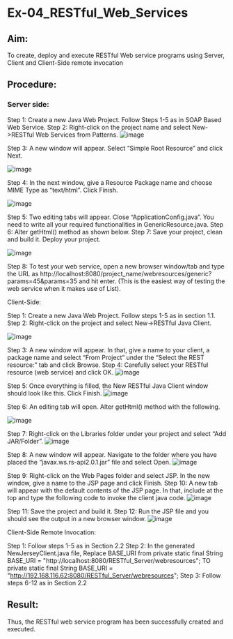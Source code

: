 # Ex-04_RESTful_Web_Services
## Aim:

To create, deploy and execute RESTful Web service programs using Server, Client and Client-Side remote invocation
## Procedure:

### Server side:
Step 1: Create a new Java Web Project. Follow Steps 1-5 as in SOAP Based Web Service.
Step 2: Right-click on the project name and select New->RESTful Web Services from Patterns.
![image](https://github.com/knight7080/Ex-04_RESTful_Web_Services/assets/88542035/e11ef614-669a-49a1-a723-5a10f8577076)




Step 3: A new window will appear. Select “Simple Root Resource” and click Next.
 
 ![image](https://github.com/knight7080/Ex-04_RESTful_Web_Services/assets/88542035/bfc93536-d646-47f8-b339-8c9d980aff17)



Step 4: In the next window, give a Resource Package name and choose MIME Type as “text/html”. Click Finish.

![image](https://github.com/knight7080/Ex-04_RESTful_Web_Services/assets/88542035/21525b96-b63f-4523-a4e2-a37b97ddcfea)

Step 5: Two editing tabs will appear. Close “ApplicationConfig.java”. You need to write all your required functionalities in GenericResource.java.
Step 6: Alter getHtml() method as shown below.
Step 7: Save your project, clean and build it. Deploy your project.
 

 ![image](https://github.com/knight7080/Ex-04_RESTful_Web_Services/assets/88542035/dc033c1b-f4e9-43e0-ad6e-2001f1d671a2)



Step 8: To test your web service, open a new browser window/tab and type the URL as http://localhost:8080/project_name/webresources/generic?params=45&params=35 and hit enter. (This is the easiest way of testing the web service when it makes use of List).



Client-Side:


Step 1: Create a new Java Web Project. Follow steps 1-5 as in section 1.1.
Step 2: Right-click on the project and select New->RESTful Java Client.


![image](https://github.com/knight7080/Ex-04_RESTful_Web_Services/assets/88542035/eef7ab2b-6954-45f5-84d1-3c875a133cdc)


Step 3: A new window will appear. In that, give a name to your client, a package name and select “From Project” under the “Select the REST resource:” tab and click Browse. 
Step 4: Carefully select your RESTful resource (web service) and click OK.
![image](https://github.com/knight7080/Ex-04_RESTful_Web_Services/assets/88542035/210ee94e-f404-4815-a16b-a434dbb2e7d5)
 
 


Step 5: Once everything is filled, the New RESTful Java Client window should look like this. Click Finish.
![image](https://github.com/knight7080/Ex-04_RESTful_Web_Services/assets/88542035/4cb7a436-668e-4988-bfd0-bee28a36087b)


Step 6: An editing tab will open. Alter getHtml() method with the following.
 
 ![image](https://github.com/knight7080/Ex-04_RESTful_Web_Services/assets/88542035/c5e5bbe3-7e9a-44aa-bac6-3c170f94cddc)



Step 7: Right-click on the Libraries folder under your project and select “Add JAR/Folder”.
![image](https://github.com/knight7080/Ex-04_RESTful_Web_Services/assets/88542035/18ba6caa-caf2-45e1-8066-735ca6afe6d1)


Step 8: A new window will appear. Navigate to the folder where you have placed the “javax.ws.rs-api2.0.1.jar” file and select Open.
 ![image](https://github.com/knight7080/Ex-04_RESTful_Web_Services/assets/88542035/4a01c0d0-417a-4c80-94d1-fe962cf0907e)

 


Step 9: Right-click on the Web Pages folder and select JSP. In the new window, give a name to the JSP page and click Finish.
Step 10: A new tab will appear with the default contents of the JSP page. In that, include at the top and type the following code to invoke the client java code.
![image](https://github.com/knight7080/Ex-04_RESTful_Web_Services/assets/88542035/0a2077ee-aa7d-4bed-87bd-c2c118e4784b)


Step 11: Save the project and build it.
Step 12: Run the JSP file and you should see the output in a new browser window.
 ![image](https://github.com/knight7080/Ex-04_RESTful_Web_Services/assets/88542035/730c806b-028a-4d52-9b84-a19a64e0b043)

 


Client-Side Remote Invocation:


Step 1: Follow steps 1-5 as in Section 2.2
Step 2: In the generated NewJerseyClient.java file, Replace BASE_URI from private static final String BASE_URI = "http://localhost:8080/RESTful_Server/webresources"; TO private static final String BASE_URI = "http://192.168.116.62:8080/RESTful_Server/webresources";
Step 3: Follow steps 6-12 as in Section 2.2


## Result:
 Thus, the RESTful web service program has been successfully created and executed.
